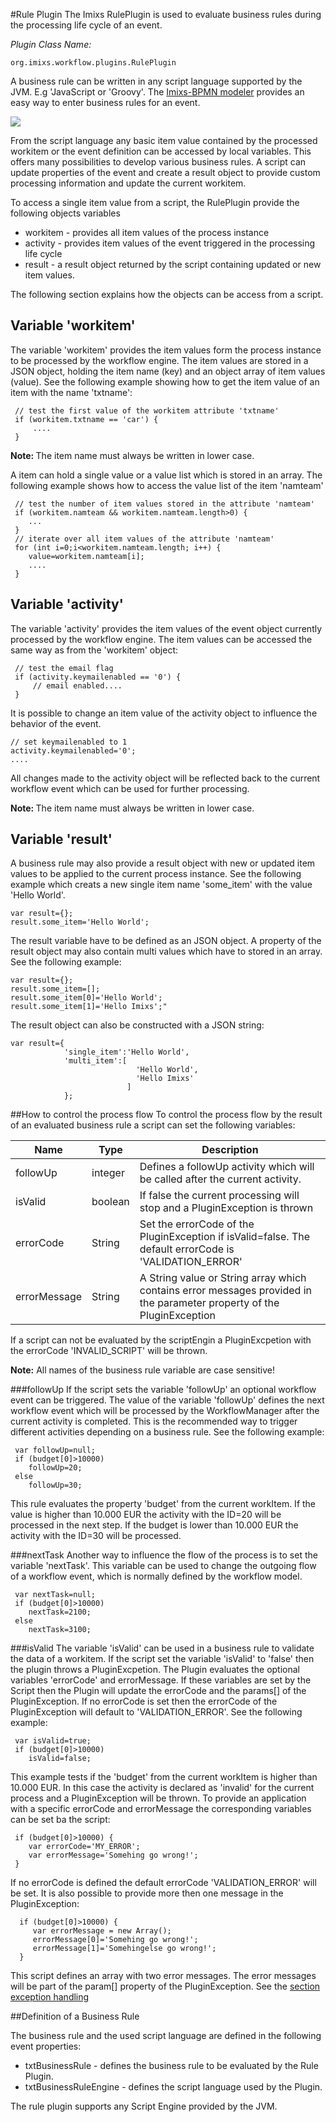 #Rule Plugin 
The Imixs RulePlugin is used to evaluate business rules during the processing life cycle of an event. 

_Plugin Class Name:_

    org.imixs.workflow.plugins.RulePlugin

A business rule can be written in any script language supported by the JVM. E.g 'JavaScript or 'Groovy'. 
The [Imixs-BPMN modeler](../../modelling/activities.html) provides an easy way to enter business rules for an event. 

<img src="../images/modelling/bpmn_screen_24.png"/>

From the script language any basic item value contained by the processed workitem or the event definition can be accessed by local variables. This offers many possibilities to develop various business rules.
A script can update properties of the event and create a result object to provide custom processing information and update the current workitem.

To access a single item value from a script, the RulePlugin provide the following objects variables 

 * workitem - provides all item values of the process instance
 * activity - provides item values of the event triggered in the processing life cycle
 * result - a result object returned by the script containing updated or new item values. 
 
The following section explains how the objects can be access from a script.

## Variable 'workitem'

The variable 'workitem' provides the item values form the process instance to be processed by the workflow engine. The item values are stored in a JSON object, holding the item name (key) and an object array of item values (value). See the following example showing how to get the item value of an item with the name 'txtname':

	 // test the first value of the workitem attribute 'txtname'
	 if (workitem.txtname == 'car') {
	     ....
	 }

<strong>Note: </strong>The item name must always be written in lower case.

A item can hold a single value or a value list which is stored in an array. The following example shows how to access the value list of the item 'namteam'

	 // test the number of item values stored in the attribute 'namteam'
	 if (workitem.namteam && workitem.namteam.length>0) {
	 	...
	 }
	 // iterate over all item values of the attribute 'namteam'
	 for (int i=0;i<workitem.namteam.length; i++) {
	 	value=workitem.namteam[i];
	 	....
	 }

## Variable 'activity'

The variable 'activity' provides the item values of the event object currently processed by the workflow engine. The item values can be accessed the same way as from the 'workitem' object:

	 // test the email flag
	 if (activity.keymailenabled == '0') {
	     // email enabled....
	 }

It is possible to change an item value of the activity object to influence the behavior of the event.


	// set keymailenabled to 1
	activity.keymailenabled='0';
	....


All changes made to the activity object will be reflected back to the current workflow event which can be used for further processing.
 
<strong>Note: </strong>The item name must always be written in lower case.
 

## Variable 'result'

A business rule may also provide a result object with new or updated item values to be applied to the current process instance.
See the following example which creats a new single item name 'some_item' with the value 'Hello World'.


	var result={}; 
	result.some_item='Hello World';
 
The result variable have to be defined as an JSON object.
A property of the result object may also contain multi values which have to stored in an array. See the following example:


	var result={}; 
	result.some_item=[]; 
	result.some_item[0]='Hello World'; 
	result.some_item[1]='Hello Imixs';"

The result object can also be constructed with a JSON string:


	var result={
				'single_item':'Hello World', 
				'multi_item':[
								'Hello World',
								'Hello Imixs'
							  ]
				}; 
 
 
 
##How to control the process flow 
To control the process flow by the result of an evaluated business rule a script can set the following variables:
 
|Name      |Type       | Description                                   |
|----------|-----------|-----------------------------------------------| 
| followUp | integer   | Defines a followUp activity which will be called after the current activity.      |
| isValid  | boolean   | If false the current processing will stop  and a PluginException is thrown     |
| errorCode| String    | Set the errorCode of the PluginException if  isValid=false. The default errorCode is 'VALIDATION_ERROR'    |
|errorMessage | String | A String value or String array which contains error messages provided in the parameter property of the PluginException    |


If a script can not be evaluated by the scriptEngin a PluginExcpetion with the errorCode 'INVALID_SCRIPT' will be thrown.

<strong>Note:</strong> All names of the business rule variable are case sensitive!
 

###followUp 
If the script sets the variable 'followUp' an optional workflow event can be triggered. The value of the variable 'followUp' defines the next workflow event which will be processed by the WorkflowManager after the current activity is completed.  This is the recommended way to trigger different activities depending on a business rule. See the following example:
 
	 var followUp=null;
	 if (budget[0]>10000)
	    followUp=20;
	 else
	    followUp=30;

This rule evaluates the property 'budget' from the current workItem. If the value is higher than 10.000 EUR the activity with the ID=20 will be processed in the next step.  If the budget is lower than 10.000 EUR the activity with the ID=30 will be processed.

###nextTask
Another way to influence the flow of the process is to set the variable 'nextTask'. This variable can be used to change the outgoing flow of a workflow event, which is normally defined by the workflow model. 
 
	 var nextTask=null;
	 if (budget[0]>10000)
	    nextTask=2100;
	 else
	    nextTask=3100; 

###isValid 
The variable 'isValid' can be used in a business rule to validate the data of a workitem. If the script set the variable 'isValid' to 'false' then the plugin throws a PluginExcpetion. The Plugin evaluates the optional variables 'errorCode' and errorMessage. If these variables are set by the Script then the Plugin 
 will update the errorCode and the params[] of the PluginException. If no errorCode is set then the errorCode of the PluginException will default to 'VALIDATION_ERROR'. See the following example:
 
	 var isValid=true;
	 if (budget[0]>10000)
	    isValid=false;

This example tests if the 'budget' from the current workItem is higher than 10.000 EUR. In this  case the activity is declared as 'invalid' for the current process and a PluginException will be thrown. To provide an application with a specific errorCode and errorMessage the corresponding variables can be set ba the script:
 
	 if (budget[0]>10000) {
	    var errorCode='MY_ERROR';
	    var errorMessage='Somehing go wrong!';
	 }
 
If no errorCode is defined the default errorCode 'VALIDATION_ERROR' will be set. It is also possible to provide more then one message in the PluginException:
 
	  if (budget[0]>10000) {
	 	 var errorMessage = new Array();
	  	 errorMessage[0]='Somehing go wrong!';
		 errorMessage[1]='Somehingelse go wrong!';
	  }
  
This script defines an array with two error messages. The error messages will be part of  the param[] property of the PluginException. See the [section exception handling](./exception_handling.html)

##Definition of a Business Rule 

The business rule and the used script language are defined in the following event properties:

  * txtBusinessRule - defines the business rule to be evaluated by the Rule Plugin.
  * txtBusinessRuleEngine - defines the script language used by the Plugin.
 
The rule plugin supports any Script Engine provided by the JVM. 
